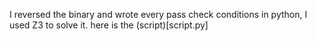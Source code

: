 I reversed the binary and wrote every pass check conditions in python, I used Z3 to solve it. here is the (script)[script.py]